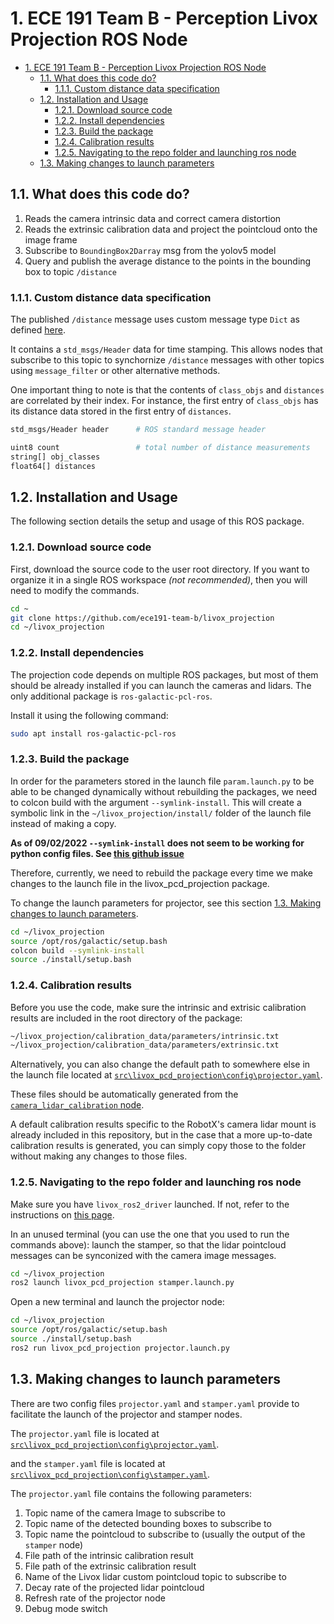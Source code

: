 # 1. ECE 191 Team B - Perception Livox Projection ROS Node

- [1. ECE 191 Team B - Perception Livox Projection ROS Node](#1-ece-191-team-b---perception-livox-projection-ros-node)
  - [1.1. What does this code do?](#11-what-does-this-code-do)
    - [1.1.1. Custom distance data specification](#111-custom-distance-data-specification)
  - [1.2. Installation and Usage](#12-installation-and-usage)
    - [1.2.1. Download source code](#121-download-source-code)
    - [1.2.2. Install dependencies](#122-install-dependencies)
    - [1.2.3. Build the package](#123-build-the-package)
    - [1.2.4. Calibration results](#124-calibration-results)
    - [1.2.5. Navigating to the repo folder and launching ros node](#125-navigating-to-the-repo-folder-and-launching-ros-node)
  - [1.3. Making changes to launch parameters](#13-making-changes-to-launch-parameters)

## 1.1. What does this code do?

1. Reads the camera intrinsic data and correct camera distortion
2. Reads the extrinsic calibration data and project the pointcloud onto the image frame
3. Subscribe to `BoundingBox2Darray` msg from the yolov5 model
4. Query and publish the average distance to the points in the bounding box to topic `/distance`

### 1.1.1. Custom distance data specification

The published `/distance` message uses custom message type `Dict` as defined [here](src/dist_msg/msg/Dist.msg).

It contains a `std_msgs/Header` data for time stamping. This allows nodes that subscribe to this topic to synchornize `/distance` messages with other topics using `message_filter` or other alternative methods.

One important thing to note is that the contents of `class_objs` and `distances` are correlated by their index. For instance, the first entry of `class_objs` has its distance data stored in the first entry of `distances`.

```bash
std_msgs/Header header      # ROS standard message header

uint8 count                 # total number of distance measurements
string[] obj_classes
float64[] distances 
```

## 1.2. Installation and Usage

The following section details the setup and usage of this ROS package.

### 1.2.1. Download source code

First, download the source code to the user root directory.
If you want to organize it in a single ROS workspace *(not recommended)*, then you will need to modify the commands.

```bash
cd ~
git clone https://github.com/ece191-team-b/livox_projection
cd ~/livox_projection
```

### 1.2.2. Install dependencies

The projection code depends on multiple ROS packages, but most of them should be already installed if you can launch the cameras and lidars. The only additional package is `ros-galactic-pcl-ros`.

Install it using the following command:

```bash
sudo apt install ros-galactic-pcl-ros
```

### 1.2.3. Build the package

In order for the parameters stored in the launch file `param.launch.py` to be able to be changed dynamically without rebuilding the packages, we need to colcon build with the argument `--symlink-install`. This will create a symbolic link in the `~/livox_projection/install/` folder of the launch file instead of making a copy.

**As of 09/02/2022 `--symlink-install` does not seem to be working for python config files. See [this github issue](https://github.com/colcon/colcon-core/issues/407)**

Therefore, currently, we need to rebuild the package every time we make changes to the launch file in the livox_pcd_projection package.

To change the launch parameters for projector, see this section [1.3. Making changes to launch parameters](#13-making-changes-to-launch-parameters).

```bash
cd ~/livox_projection
source /opt/ros/galactic/setup.bash
colcon build --symlink-install
source ./install/setup.bash
```

### 1.2.4. Calibration results

Before you use the code, make sure the intrinsic and extrisic calibration results are included in the root directory of the package:

```bash
~/livox_projection/calibration_data/parameters/intrinsic.txt
~/livox_projection/calibration_data/parameters/extrinsic.txt
```

Alternatively, you can also change the default path to somewhere else in the launch file located at [`src\livox_pcd_projection\config\projector.yaml`](src\livox_pcd_projection\config\projector.yaml).

These files should be automatically generated from the [`camera_lidar_calibration` node](https://github.com/ece191-team-b/livox_camera_lidar_calibration).


A default calibration results specific to the RobotX's camera lidar mount is already included in this repository, but in the case that a more up-to-date calibration results is generated, you can simply copy those to the folder without making any changes to those files.

### 1.2.5. Navigating to the repo folder and launching ros node

Make sure you have `livox_ros2_driver` launched. If not, refer to the instructions on [this page](https://github.com/ece191-team-b/livox_ros2_driver).

In an unused terminal (you can use the one that you used to run the commands above): launch the stamper, so that the lidar pointcloud messages can be synconized with the camera image messages.

```bash
cd ~/livox_projection
ros2 launch livox_pcd_projection stamper.launch.py
```

Open a new terminal and launch the projector node:

```bash
cd ~/livox_projection
source /opt/ros/galactic/setup.bash
source ./install/setup.bash
ros2 run livox_pcd_projection projector.launch.py
```

## 1.3. Making changes to launch parameters

There are two config files `projector.yaml` and `stamper.yaml` provide to facilitate the launch of the projector and stamper nodes.

The `projector.yaml` file is located at [`src\livox_pcd_projection\config\projector.yaml`](src\livox_pcd_projection\config\projector.yaml).

and the `stamper.yaml` file is located at [`src\livox_pcd_projection\config\stamper.yaml`](src\livox_pcd_projection\config\stamper.yaml).

The `projector.yaml` file contains the following parameters:

1. Topic name of the camera Image to subscribe to
2. Topic name of the detected bounding boxes to subscribe to
3. Topic name the pointcloud to subscribe to (usually the output of the `stamper` node)
4. File path of the intrinsic calibration result
5. File path of the extrinsic calibration result
6. Name of the Livox lidar custom pointcloud topic to subscribe to
7. Decay rate of the projected lidar pointcloud
8. Refresh rate of the projector node
9. Debug mode switch
